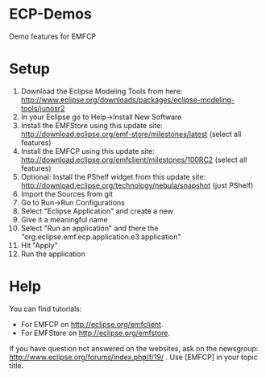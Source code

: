 ECP-Demos
=========

Demo features for EMFCP

Setup
=====
1. Download the Eclipse Modeling Tools from here: http://www.eclipse.org/downloads/packages/eclipse-modeling-tools/junosr2
2. In your Eclipse go to Help->Install New Software
3. Install the EMFStore using this update site: http://download.eclipse.org/emf-store/milestones/latest (select all features)
4. Install the EMFCP using this update site: http://download.eclipse.org/emfclient/milestones/100RC2 (select all features)
5. Optional: Install the PShelf widget from this update site: http://download.eclipse.org/technology/nebula/snapshot (just PShelf)
6. Import the Sources from git
7. Go to Run->Run Configurations
8. Select "Eclipse Application" and create a new
9. Give it a meaningful name
10. Select "Run an application" and there the "org.eclipse.emf.ecp.application.e3.application"
11. Hit "Apply"
12. Run the application


Help
====
You can find tutorials:
* For EMFCP on http://eclipse.org/emfclient. 
* For EMFStore on http://eclipse.org/emfstore. 

If you have question not answered on the websites, ask on the newsgroup: http://www.eclipse.org/forums/index.php/f/19/ . Use [EMFCP] in your topic title.
